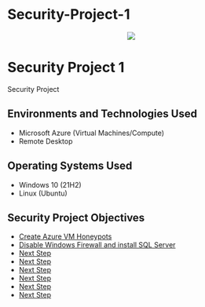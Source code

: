 # Security-Project-1

<p align="center">
<img src="https://i.imgur.com/NNk2ICv.jpg"/>
</p>



<h1>Security Project 1</h1>
Security Project

<h2>Environments and Technologies Used</h2>

- Microsoft Azure (Virtual Machines/Compute)
- Remote Desktop


<h2>Operating Systems Used </h2>

- Windows 10</b> (21H2)
- Linux (Ubuntu)

<h2>Security Project Objectives</h2>

- [Create Azure VM Honeypots](https://github.com/BryanEAtherton/Azure-VM-Honeypot-setup/tree/main)
- [Disable Windows Firewall and install SQL Server](https://github.com/BryanEAtherton/Disable-Windows-Firewall-and-install-SQL-Server)
- [Next Step]()
- [Next Step]()
- [Next Step]() 
- [Next Step]()
- [Next Step]()
- [Next Step]()
<h2>

</p>
<br />





